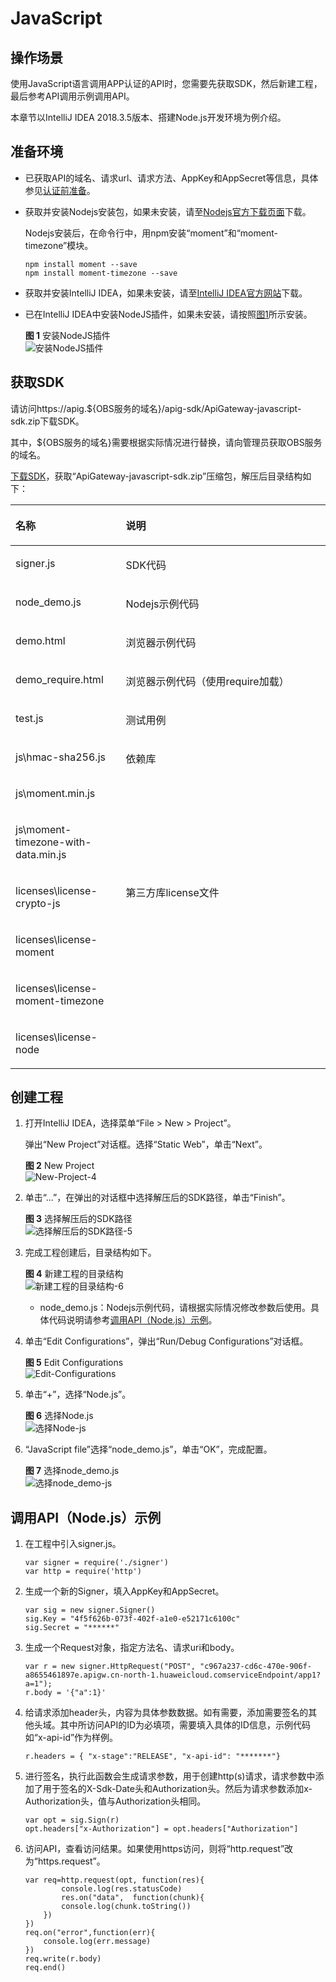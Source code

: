 # JavaScript<a name="dayu_06_1008"></a>

## 操作场景<a name="zh-cn_topic_0184564508_section18586174761315"></a>

使用JavaScript语言调用APP认证的API时，您需要先获取SDK，然后新建工程，最后参考API调用示例调用API。

本章节以IntelliJ IDEA 2018.3.5版本、搭建Node.js开发环境为例介绍。

## 准备环境<a name="zh-cn_topic_0184564508_section1495121117502"></a>

-   已获取API的域名、请求url、请求方法、AppKey和AppSecret等信息，具体参见[认证前准备](认证前准备.md#dayu_06_1003)。
-   获取并安装Nodejs安装包，如果未安装，请至[Nodejs官方下载页面](https://nodejs.org/en/)下载。

    Nodejs安装后，在命令行中，用npm安装“moment”和“moment-timezone”模块。

    ```
    npm install moment --save
    npm install moment-timezone --save
    ```

-   获取并安装IntelliJ IDEA，如果未安装，请至[IntelliJ IDEA官方网站](https://www.jetbrains.com/idea/)下载。
-   已在IntelliJ IDEA中安装NodeJS插件，如果未安装，请按照[图1](#zh-cn_topic_0184564508_fig174515063115)所示安装。

    **图 1**  安装NodeJS插件<a name="zh-cn_topic_0184564508_fig174515063115"></a>  
    ![](figures/安装NodeJS插件.png "安装NodeJS插件")


## 获取SDK<a name="zh-cn_topic_0184564508_section17783814506"></a>

请访问https://apig.$\{OBS服务的域名\}/apig-sdk/ApiGateway-javascript-sdk.zip下载SDK。

其中，$\{OBS服务的域名\}需要根据实际情况进行替换，请向管理员获取OBS服务的域名。

[下载SDK](https://obs.cn-north-1.myhuaweicloud.com/apig-sdk/ApiGateway-javascript-sdk.zip)，获取“ApiGateway-javascript-sdk.zip”压缩包，解压后目录结构如下：

<a name="zh-cn_topic_0184564508_table98162204301"></a>
<table><thead align="left"><tr id="zh-cn_topic_0184564508_row38171220113013"><th class="cellrowborder" valign="top" width="35%" id="mcps1.1.3.1.1"><p id="zh-cn_topic_0184564508_p08202020163012"><a name="zh-cn_topic_0184564508_p08202020163012"></a><a name="zh-cn_topic_0184564508_p08202020163012"></a>名称</p>
</th>
<th class="cellrowborder" valign="top" width="65%" id="mcps1.1.3.1.2"><p id="zh-cn_topic_0184564508_p18211420183016"><a name="zh-cn_topic_0184564508_p18211420183016"></a><a name="zh-cn_topic_0184564508_p18211420183016"></a>说明</p>
</th>
</tr>
</thead>
<tbody><tr id="zh-cn_topic_0184564508_row13962924163615"><td class="cellrowborder" valign="top" width="35%" headers="mcps1.1.3.1.1 "><p id="zh-cn_topic_0184564508_p39620243363"><a name="zh-cn_topic_0184564508_p39620243363"></a><a name="zh-cn_topic_0184564508_p39620243363"></a>signer.js</p>
</td>
<td class="cellrowborder" valign="top" width="65%" headers="mcps1.1.3.1.2 "><p id="zh-cn_topic_0184564508_p1962424183613"><a name="zh-cn_topic_0184564508_p1962424183613"></a><a name="zh-cn_topic_0184564508_p1962424183613"></a>SDK代码</p>
</td>
</tr>
<tr id="zh-cn_topic_0184564508_row756816379373"><td class="cellrowborder" valign="top" width="35%" headers="mcps1.1.3.1.1 "><p id="zh-cn_topic_0184564508_p1956823703720"><a name="zh-cn_topic_0184564508_p1956823703720"></a><a name="zh-cn_topic_0184564508_p1956823703720"></a>node_demo.js</p>
</td>
<td class="cellrowborder" valign="top" width="65%" headers="mcps1.1.3.1.2 "><p id="zh-cn_topic_0184564508_p55681737183719"><a name="zh-cn_topic_0184564508_p55681737183719"></a><a name="zh-cn_topic_0184564508_p55681737183719"></a>Nodejs示例代码</p>
</td>
</tr>
<tr id="zh-cn_topic_0184564508_row550204388"><td class="cellrowborder" valign="top" width="35%" headers="mcps1.1.3.1.1 "><p id="zh-cn_topic_0184564508_p12959202163811"><a name="zh-cn_topic_0184564508_p12959202163811"></a><a name="zh-cn_topic_0184564508_p12959202163811"></a>demo.html</p>
</td>
<td class="cellrowborder" valign="top" width="65%" headers="mcps1.1.3.1.2 "><p id="zh-cn_topic_0184564508_p9959192103812"><a name="zh-cn_topic_0184564508_p9959192103812"></a><a name="zh-cn_topic_0184564508_p9959192103812"></a>浏览器示例代码</p>
</td>
</tr>
<tr id="zh-cn_topic_0184564508_row995962113810"><td class="cellrowborder" valign="top" width="35%" headers="mcps1.1.3.1.1 "><p id="zh-cn_topic_0184564508_p7709625103810"><a name="zh-cn_topic_0184564508_p7709625103810"></a><a name="zh-cn_topic_0184564508_p7709625103810"></a>demo_require.html</p>
</td>
<td class="cellrowborder" valign="top" width="65%" headers="mcps1.1.3.1.2 "><p id="zh-cn_topic_0184564508_p1122314336386"><a name="zh-cn_topic_0184564508_p1122314336386"></a><a name="zh-cn_topic_0184564508_p1122314336386"></a>浏览器示例代码（使用require加载）</p>
</td>
</tr>
<tr id="zh-cn_topic_0184564508_row9584161917371"><td class="cellrowborder" valign="top" width="35%" headers="mcps1.1.3.1.1 "><p id="zh-cn_topic_0184564508_p9584111943715"><a name="zh-cn_topic_0184564508_p9584111943715"></a><a name="zh-cn_topic_0184564508_p9584111943715"></a>test.js</p>
</td>
<td class="cellrowborder" valign="top" width="65%" headers="mcps1.1.3.1.2 "><p id="zh-cn_topic_0184564508_p158414193378"><a name="zh-cn_topic_0184564508_p158414193378"></a><a name="zh-cn_topic_0184564508_p158414193378"></a>测试用例</p>
</td>
</tr>
<tr id="zh-cn_topic_0184564508_row178221920163017"><td class="cellrowborder" valign="top" width="35%" headers="mcps1.1.3.1.1 "><p id="zh-cn_topic_0184564508_p3696154093414"><a name="zh-cn_topic_0184564508_p3696154093414"></a><a name="zh-cn_topic_0184564508_p3696154093414"></a>js\hmac-sha256.js</p>
</td>
<td class="cellrowborder" rowspan="3" valign="top" width="65%" headers="mcps1.1.3.1.2 "><p id="zh-cn_topic_0184564508_p3401189352"><a name="zh-cn_topic_0184564508_p3401189352"></a><a name="zh-cn_topic_0184564508_p3401189352"></a>依赖库</p>
</td>
</tr>
<tr id="zh-cn_topic_0184564508_row3826132015303"><td class="cellrowborder" valign="top" headers="mcps1.1.3.1.1 "><p id="zh-cn_topic_0184564508_p7837724163519"><a name="zh-cn_topic_0184564508_p7837724163519"></a><a name="zh-cn_topic_0184564508_p7837724163519"></a>js\moment.min.js</p>
</td>
</tr>
<tr id="zh-cn_topic_0184564508_row1773122811302"><td class="cellrowborder" valign="top" headers="mcps1.1.3.1.1 "><p id="zh-cn_topic_0184564508_p8382226123517"><a name="zh-cn_topic_0184564508_p8382226123517"></a><a name="zh-cn_topic_0184564508_p8382226123517"></a>js\moment-timezone-with-data.min.js</p>
</td>
</tr>
<tr id="zh-cn_topic_0184564508_row1619714201363"><td class="cellrowborder" valign="top" width="35%" headers="mcps1.1.3.1.1 "><p id="zh-cn_topic_0184564508_p12721814113211"><a name="zh-cn_topic_0184564508_p12721814113211"></a><a name="zh-cn_topic_0184564508_p12721814113211"></a>licenses\license-crypto-js</p>
</td>
<td class="cellrowborder" rowspan="4" valign="top" width="65%" headers="mcps1.1.3.1.2 "><p id="zh-cn_topic_0184564508_p0358153317314"><a name="zh-cn_topic_0184564508_p0358153317314"></a><a name="zh-cn_topic_0184564508_p0358153317314"></a>第三方库license文件</p>
</td>
</tr>
<tr id="zh-cn_topic_0184564508_row18759171553612"><td class="cellrowborder" valign="top" headers="mcps1.1.3.1.1 "><p id="zh-cn_topic_0184564508_p8759715163615"><a name="zh-cn_topic_0184564508_p8759715163615"></a><a name="zh-cn_topic_0184564508_p8759715163615"></a>licenses\license-moment</p>
</td>
</tr>
<tr id="zh-cn_topic_0184564508_row132591118133612"><td class="cellrowborder" valign="top" headers="mcps1.1.3.1.1 "><p id="zh-cn_topic_0184564508_p92591184367"><a name="zh-cn_topic_0184564508_p92591184367"></a><a name="zh-cn_topic_0184564508_p92591184367"></a>licenses\license-moment-timezone</p>
</td>
</tr>
<tr id="zh-cn_topic_0184564508_row1258713135363"><td class="cellrowborder" valign="top" headers="mcps1.1.3.1.1 "><p id="zh-cn_topic_0184564508_p175872013143610"><a name="zh-cn_topic_0184564508_p175872013143610"></a><a name="zh-cn_topic_0184564508_p175872013143610"></a>licenses\license-node</p>
</td>
</tr>
</tbody>
</table>

## 创建工程<a name="zh-cn_topic_0184564508_section775684822310"></a>

1.  打开IntelliJ IDEA，选择菜单“File \> New \> Project”。

    弹出“New Project”对话框。选择“Static Web”，单击“Next”。

    **图 2**  New Project<a name="zh-cn_topic_0184564508_fig1981655175910"></a>  
    ![](figures/New-Project-4.png "New-Project-4")

2.  单击“...”，在弹出的对话框中选择解压后的SDK路径，单击“Finish”。

    **图 3**  选择解压后的SDK路径<a name="zh-cn_topic_0184564508_fig125569864"></a>  
    ![](figures/选择解压后的SDK路径-5.png "选择解压后的SDK路径-5")

3.  完成工程创建后，目录结构如下。

    **图 4**  新建工程的目录结构<a name="zh-cn_topic_0184564508_fig161531134161313"></a>  
    ![](figures/新建工程的目录结构-6.png "新建工程的目录结构-6")

    -   node\_demo.js：Nodejs示例代码，请根据实际情况修改参数后使用。具体代码说明请参考[调用API（Node.js）示例](#zh-cn_topic_0184564508_section933141732413)。

4.  单击“Edit Configurations”，弹出“Run/Debug Configurations”对话框。

    **图 5**  Edit Configurations<a name="zh-cn_topic_0184564508_fig1348114312371"></a>  
    ![](figures/Edit-Configurations.png "Edit-Configurations")

5.  单击“+”，选择“Node.js”。

    **图 6**  选择Node.js<a name="zh-cn_topic_0184564508_fig18901915104410"></a>  
    ![](figures/选择Node-js.png "选择Node-js")

6.  “JavaScript file”选择“node\_demo.js”，单击“OK”，完成配置。

    **图 7**  选择node\_demo.js<a name="zh-cn_topic_0184564508_fig192185131412"></a>  
    ![](figures/选择node_demo-js.png "选择node_demo-js")


## 调用API（Node.js）示例<a name="zh-cn_topic_0184564508_section933141732413"></a>

1.  在工程中引入signer.js。

    ```
    var signer = require('./signer')
    var http = require('http')
    ```

2.  生成一个新的Signer，填入AppKey和AppSecret。

    ```
    var sig = new signer.Signer()
    sig.Key = "4f5f626b-073f-402f-a1e0-e52171c6100c"
    sig.Secret = "******"
    ```

3.  生成一个Request对象，指定方法名、请求uri和body。

    ```
    var r = new signer.HttpRequest("POST", "c967a237-cd6c-470e-906f-a8655461897e.apigw.cn-north-1.huaweicloud.comserviceEndpoint/app1?a=1");
    r.body = '{"a":1}'
    ```

4.  给请求添加header头，内容为具体参数数据。如有需要，添加需要签名的其他头域。其中所访问API的ID为必填项，需要填入具体的ID信息，示例代码如“x-api-id”作为样例。

    ```
    r.headers = { "x-stage":"RELEASE", "x-api-id": "*******"}
    ```

5.  进行签名，执行此函数会生成请求参数，用于创建http\(s\)请求，请求参数中添加了用于签名的X-Sdk-Date头和Authorization头。然后为请求参数添加x-Authorization头，值与Authorization头相同。

    ```
    var opt = sig.Sign(r)
    opt.headers["x-Authorization"] = opt.headers["Authorization"]
    ```

6.  访问API，查看访问结果。如果使用https访问，则将“http.request”改为“https.request”。

    ```
    var req=http.request(opt, function(res){
            console.log(res.statusCode)  
            res.on("data",	function(chunk){
    		console.log(chunk.toString())
    	})
    })
    req.on("error",function(err){
    	console.log(err.message)
    })
    req.write(r.body)
    req.end()
    ```


